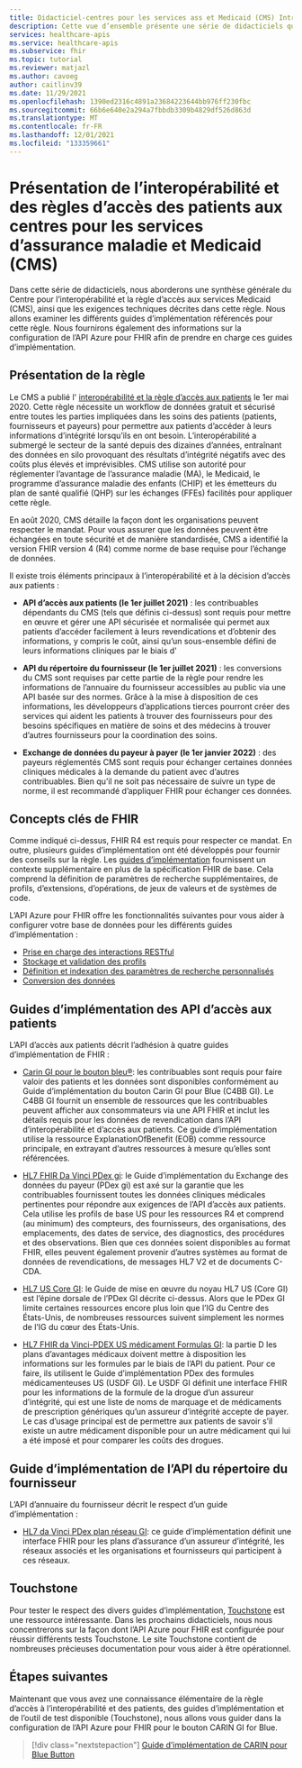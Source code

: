 ```yaml
---
title: Didacticiel-centres pour les services ass et Medicaid (CMS) Introduction-API Azure pour FHIR
description: Cette vue d’ensemble présente une série de didacticiels qui se rapportent au centre de l’interopérabilité entre les services de l’assurance maladie et des services Medicaid (CMS) et à la règle d’accès aux patients.
services: healthcare-apis
ms.service: healthcare-apis
ms.subservice: fhir
ms.topic: tutorial
ms.reviewer: matjazl
ms.author: cavoeg
author: caitlinv39
ms.date: 11/29/2021
ms.openlocfilehash: 1390ed2316c4891a23684223644bb976ff230fbc
ms.sourcegitcommit: 66b6e640e2a294a7fbbdb3309b4829df526d863d
ms.translationtype: MT
ms.contentlocale: fr-FR
ms.lasthandoff: 12/01/2021
ms.locfileid: "133359661"
---
```

# <a name="centers-for-medicare-and-medicaid-services-cms-interoperability-and-patient-access-rule-introduction"></a>Présentation de l’interopérabilité et des règles d’accès des patients aux centres pour les services d’assurance maladie et Medicaid (CMS)

Dans cette série de didacticiels, nous aborderons une synthèse générale du Centre pour l’interopérabilité et la règle d’accès aux services Medicaid (CMS), ainsi que les exigences techniques décrites dans cette règle. Nous allons examiner les différents guides d’implémentation référencés pour cette règle. Nous fournirons également des informations sur la configuration de l’API Azure pour FHIR afin de prendre en charge ces guides d’implémentation.


## <a name="rule-overview"></a>Présentation de la règle

Le CMS a publié l' [interopérabilité et la règle d’accès aux patients](https://www.cms.gov/Regulations-and-Guidance/Guidance/Interoperability/index) le 1er mai 2020. Cette règle nécessite un workflow de données gratuit et sécurisé entre toutes les parties impliquées dans les soins des patients (patients, fournisseurs et payeurs) pour permettre aux patients d’accéder à leurs informations d’intégrité lorsqu’ils en ont besoin. L’interopérabilité a submergé le secteur de la santé depuis des dizaines d’années, entraînant des données en silo provoquant des résultats d’intégrité négatifs avec des coûts plus élevés et imprévisibles. CMS utilise son autorité pour réglementer l’avantage de l’assurance maladie (MA), le Medicaid, le programme d’assurance maladie des enfants (CHIP) et les émetteurs du plan de santé qualifié (QHP) sur les échanges (FFEs) facilités pour appliquer cette règle. 

En août 2020, CMS détaille la façon dont les organisations peuvent respecter le mandat. Pour vous assurer que les données peuvent être échangées en toute sécurité et de manière standardisée, CMS a identifié la version FHIR version 4 (R4) comme norme de base requise pour l’échange de données. 

Il existe trois éléments principaux à l’interopérabilité et à la décision d’accès aux patients :

* **API d’accès aux patients (le 1er juillet 2021)** : les contribuables dépendants du CMS (tels que définis ci-dessus) sont requis pour mettre en œuvre et gérer une API sécurisée et normalisée qui permet aux patients d’accéder facilement à leurs revendications et d’obtenir des informations, y compris le coût, ainsi qu’un sous-ensemble défini de leurs informations cliniques par le biais d'  

* **API du répertoire du fournisseur (le 1er juillet 2021)** : les conversions du CMS sont requises par cette partie de la règle pour rendre les informations de l’annuaire du fournisseur accessibles au public via une API basée sur des normes. Grâce à la mise à disposition de ces informations, les développeurs d’applications tierces pourront créer des services qui aident les patients à trouver des fournisseurs pour des besoins spécifiques en matière de soins et des médecins à trouver d’autres fournisseurs pour la coordination des soins.  

* **Exchange de données du payeur à payer (le 1er janvier 2022)** : des payeurs réglementés CMS sont requis pour échanger certaines données cliniques médicales à la demande du patient avec d’autres contribuables. Bien qu’il ne soit pas nécessaire de suivre un type de norme, il est recommandé d’appliquer FHIR pour échanger ces données. 

## <a name="key-fhir-concepts"></a>Concepts clés de FHIR

Comme indiqué ci-dessus, FHIR R4 est requis pour respecter ce mandat. En outre, plusieurs guides d’implémentation ont été développés pour fournir des conseils sur la règle. Les [guides d’implémentation](https://www.hl7.org/fhir/implementationguide.html) fournissent un contexte supplémentaire en plus de la spécification FHIR de base. Cela comprend la définition de paramètres de recherche supplémentaires, de profils, d’extensions, d’opérations, de jeux de valeurs et de systèmes de code.

L’API Azure pour FHIR offre les fonctionnalités suivantes pour vous aider à configurer votre base de données pour les différents guides d’implémentation :

* [Prise en charge des interactions RESTful](fhir-features-supported.md)
* [Stockage et validation des profils](validation-against-profiles.md)
* [Définition et indexation des paramètres de recherche personnalisés](how-to-do-custom-search.md)
* [Conversion des données](convert-data.md)

## <a name="patient-access-api-implementation-guides"></a>Guides d’implémentation des API d’accès aux patients

L’API d’accès aux patients décrit l’adhésion à quatre guides d’implémentation de FHIR :

* [Carin GI pour le bouton bleu®](http://hl7.org/fhir/us/carin-bb/STU1/index.html): les contribuables sont requis pour faire valoir des patients et les données sont disponibles conformément au Guide d’implémentation du bouton Carin GI pour Blue (C4BB GI). Le C4BB GI fournit un ensemble de ressources que les contribuables peuvent afficher aux consommateurs via une API FHIR et inclut les détails requis pour les données de revendication dans l’API d’interopérabilité et d’accès aux patients. Ce guide d’implémentation utilise la ressource ExplanationOfBenefit (EOB) comme ressource principale, en extrayant d’autres ressources à mesure qu’elles sont référencées.
* [HL7 FHIR Da Vinci PDex gi](http://hl7.org/fhir/us/davinci-pdex/STU1/index.html): le Guide d’implémentation du Exchange des données du payeur (PDex gi) est axé sur la garantie que les contribuables fournissent toutes les données cliniques médicales pertinentes pour répondre aux exigences de l’API d’accès aux patients. Cela utilise les profils de base US pour les ressources R4 et comprend (au minimum) des compteurs, des fournisseurs, des organisations, des emplacements, des dates de service, des diagnostics, des procédures et des observations. Bien que ces données soient disponibles au format FHIR, elles peuvent également provenir d’autres systèmes au format de données de revendications, de messages HL7 V2 et de documents C-CDA.
* [HL7 US Core GI](https://www.hl7.org/fhir/us/core/toc.html): le Guide de mise en œuvre du noyau HL7 US (Core GI) est l’épine dorsale de l’PDex GI décrite ci-dessus. Alors que le PDex GI limite certaines ressources encore plus loin que l’IG du Centre des États-Unis, de nombreuses ressources suivent simplement les normes de l’IG du cœur des États-Unis.

* [HL7 FHIR da Vinci-PDEX US médicament Formulas GI](http://hl7.org/fhir/us/Davinci-drug-formulary/index.html): la partie D les plans d’avantages médicaux doivent mettre à disposition les informations sur les formules par le biais de l’API du patient. Pour ce faire, ils utilisent le Guide d’implémentation PDex des formules médicamenteuses US (USDF GI). Le USDF GI définit une interface FHIR pour les informations de la formule de la drogue d’un assureur d’intégrité, qui est une liste de noms de marquage et de médicaments de prescription génériques qu’un assureur d’intégrité accepte de payer. Le cas d’usage principal est de permettre aux patients de savoir s’il existe un autre médicament disponible pour un autre médicament qui lui a été imposé et pour comparer les coûts des drogues.

## <a name="provider-directory-api-implementation-guide"></a>Guide d’implémentation de l’API du répertoire du fournisseur

L’API d’annuaire du fournisseur décrit le respect d’un guide d’implémentation :

* [HL7 da Vinci PDex plan réseau GI](http://build.fhir.org/ig/HL7/davinci-pdex-plan-net/): ce guide d’implémentation définit une interface FHIR pour les plans d’assurance d’un assureur d’intégrité, les réseaux associés et les organisations et fournisseurs qui participent à ces réseaux.

## <a name="touchstone"></a>Touchstone

Pour tester le respect des divers guides d’implémentation, [Touchstone](https://touchstone.aegis.net/touchstone/) est une ressource intéressante. Dans les prochains didacticiels, nous nous concentrerons sur la façon dont l’API Azure pour FHIR est configurée pour réussir différents tests Touchstone. Le site Touchstone contient de nombreuses précieuses documentation pour vous aider à être opérationnel.

## <a name="next-steps"></a>Étapes suivantes

Maintenant que vous avez une connaissance élémentaire de la règle d’accès à l’interopérabilité et des patients, des guides d’implémentation et de l’outil de test disponible (Touchstone), nous allons vous guider dans la configuration de l’API Azure pour FHIR pour le bouton CARIN GI for Blue. 

>[!div class="nextstepaction"]
>[Guide d’implémentation de CARIN pour Blue Button](carin-implementation-guide-blue-button-tutorial.md)  